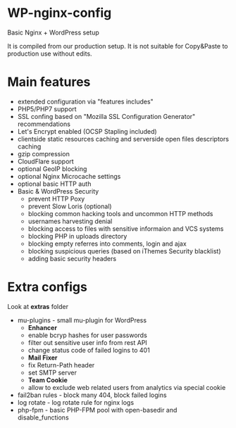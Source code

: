 # WP-nginx-config
Basic Nginx + WordPress setup

It is compiled from our production setup. It is not suitable for Copy&Paste to production use without edits.

# Main features
- extended configuration via "features includes"
- PHP5/PHP7 support
- SSL confing based on "Mozilla SSL Configuration Generator" recommendations
- Let's Encrypt enabled (OCSP Stapling included)
- clientside static resources caching and serverside open files descriptors caching
- gzip compression
- CloudFlare support
- optional GeoIP blocking
- optional Nginx Microcache settings
- optional basic HTTP auth
- Basic & WordPress Security
  - prevent HTTP Poxy
  - prevent Slow Loris (optional)
  - blocking common hacking tools and uncommon HTTP methods
  - usernames harvesting denial
  - blocking access to files with sensitive informaion and VCS systems
  - blocking PHP in uploads directory
  - blocking empty referres into comments, login and ajax
  - blocking suspicious queries (based on iThemes Security blacklist)
  - adding basic security headers

# Extra configs
Look at **extras** folder
- mu-plugins - small mu-plugin for WordPress
  - **Enhancer**
  - enable bcryp hashes for user passwords
  - filter out sensitive user info from rest API
  - change status code of failed logins to 401
  - **Mail Fixer**
  - fix Return-Path header
  - set SMTP server
  - **Team Cookie**
  - allow to exclude web related users from analytics via special cookie
- fail2ban rules - block many 404, block failed logins
- log rotate - log rotate rule for nginx logs
- php-fpm - basic PHP-FPM pool with open-basedir and disable_functions

